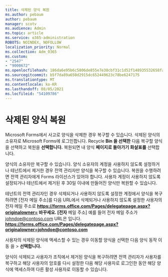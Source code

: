 ```yaml
---
title: 삭제된 양식 복원
ms.author: pebaum
author: pebaum
manager: scotv
ms.audience: Admin
ms.topic: article
ms.service: o365-administration
ROBOTS: NOINDEX, NOFOLLOW
localization_priority: Normal
ms.collection: Adm_O365
ms.custom:
- "2547"
- "9000672"
ms.openlocfilehash: 186da6e95b6c5806de855e7e38cbf31c1d52f148935532658fae0cc3fe111f35
ms.sourcegitcommit: b5f7da89a650d2915dc652449623c78be6247175
ms.translationtype: MT
ms.contentlocale: ko-KR
ms.lasthandoff: 08/05/2021
ms.locfileid: "54109786"
---
```

# <a name="restore-a-deleted-form"></a>삭제된 양식 복원

Microsoft Forms에서 사고로 양식을 삭제한 경우 복구할 수 있습니다. 삭제된 양식의 소유자로 Microsoft Forms에 로그인합니다. Recycle **Bin 을 선택한** 다음 복구할 양식을 선택하고 복원을 **선택합니다.** 복원되면 내 양식 **페이지로 돌아가기 화살표를** 선택합니다.

양식의 소유자만 복구할 수 있습니다. 양식 소유자의 계정을 사용하지 않도록 설정하거나 테넌트에서 제거한 경우 전역 관리자만 양식을 복구할 수 있습니다. 복원을 수행하려면 전역 관리자에게 Forms 라이선스가 있어야 합니다. 사용자 계정이 사용하지 않도록 설정되거나 테넌트에서 제거된 후 30일 이내에 만들어진 양식만 복원할 수 있습니다.

테넌트의 전역 관리자인 경우 삭제되거나 사용하지 않도록 설정한 계정에서 양식을 복구하려면 [전자 메일 주소]를 다음 URL에서 삭제되거나 사용하지 않도록 설정한 사용자의 전자 메일 주소로 **https://forms.office.com/Pages/delegatepage.aspx?originalowner= 바꾸세요. [전자** 메일 주소] 예를 들어 전자 메일 주소가 johndoe@contoso.com URL은 입니다. **https://forms.office.com/Pages/delegatepage.aspx?originalowner=johndoe@contoso.com** 

사용자의 삭제된 양식에 액세스할 수 있는 경우 이동할 양식을 선택한 다음 양식 동작 이동 을  >  **선택합니다.**

양식이 삭제되고 사용자가 조직에서 제거된 양식을 복구하려면 전역 관리자가 사용자를 복구하고 해당 사용자의 암호를 다시 설정한 다음 해당 사용자로 로그인한 동안 해당 양식에 액세스하여 다른 활성 사용자로 이동할 수 있습니다. 